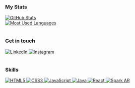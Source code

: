 ### My Stats 
<a href="#">
  <img src="https://github-readme-stats.vercel.app/api?username=codeverson&show_icons=true&theme=tokyonight" style="pointer-events: none;" alt="GitHub Stats">
</a>

<br/>

<a href="#">
  <img src="https://github-readme-stats.vercel.app/api/top-langs/?username=codeverson&hide_progress=false&show_icons=true&theme=tokyonight" style="pointer-events: none;" alt="Most Used Languages">
</a>

#

### Get in touch

<a href="https://www.linkedin.com/in/everson-araujo-1285a726b" target="_blank">
  <img src="https://img.shields.io/badge/LinkedIn-0077B5?style=for-the-badge&logo=linkedin&logoColor=white/" alt="LinkedIn">
</a>
<a href="https://www.instagram.com/codeverson" target="_blank">
  <img src="https://img.shields.io/badge/Instagram-E4405F?style=for-the-badge&logo=instagram&logoColor=white/" alt="Instagram">
</a>


#
### Skills
<a href="#">
  <img src="https://img.shields.io/badge/HTML5-E34F26?style=for-the-badge&logo=html5&logoColor=white" style="pointer-events: none;" alt="HTML5">
</a>
<a href="#">
  <img src="https://img.shields.io/badge/CSS3-1572B6?style=for-the-badge&logo=css3&logoColor=white" style="pointer-events: none;" alt="CSS3">
</a>
<a href="#">
  <img src="https://img.shields.io/badge/JavaScript-F7DF1E?style=for-the-badge&logo=javascript&logoColor=black" style="pointer-events: none;" alt="JavaScript">
</a>
<a href="#">
  <img src="https://img.shields.io/badge/Java-ED8B00?style=for-the-badge&logo=openjdk&logoColor=white" style="pointer-events: none;" alt="Java">
</a>
<a href="#">
  <img src="https://img.shields.io/badge/React-20232A?style=for-the-badge&logo=react&logoColor=61DAFB" style="pointer-events: none;" alt="React">
</a>
<a href="#">
  <img src="https://img.shields.io/badge/Spark%20AR-FF5C83?style=for-the-badge&logo=SparkAR&logoColor=white" style="pointer-events: none;" alt="Spark AR">
</a>


<!-- adicionar Github, ajustar linguagens e projetos

<!--
**codeverson/codeverson** is a ✨ _special_ ✨ repository because its `README.md` (this file) appears on your GitHub profile.

Here are some ideas to get you started:

- 🔭 I’m currently working on ...
- 🌱 I’m currently learning ...
- 👯 I’m looking to collaborate on ...
- 🤔 I’m looking for help with ...
- 💬 Ask me about ...
- 📫 How to reach me: ...
- 😄 Pronouns: ...
- ⚡ Fun fact: ...
--> 



